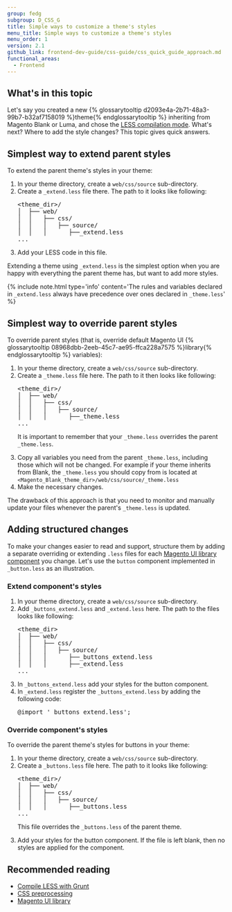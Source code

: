 ```yaml
---
group: fedg
subgroup: D_CSS_G
title: Simple ways to customize a theme's styles
menu_title: Simple ways to customize a theme's styles
menu_order: 1
version: 2.1
github_link: frontend-dev-guide/css-guide/css_quick_guide_approach.md
functional_areas:
  - Frontend
---
```

## What's in this topic
Let's say you created a new {% glossarytooltip d2093e4a-2b71-48a3-99b7-b32af7158019 %}theme{% endglossarytooltip %} inheriting from Magento Blank or Luma, and chose the <a href="{{ page.baseurl }}/frontend-dev-guide/css-guide/css_quick_guide_mode.html">LESS compilation mode</a>. What's next? Where to add the style changes? This topic gives quick answers.

<h2 id="simple_extend">Simplest way to extend parent styles</h2> 

To extend the parent theme's styles in your theme:
<ol>
<li>In your theme directory, create a <code>web/css/source</code> sub-directory. </li>
<li>Create a <code>_extend.less</code> file there. The path to it looks like following: 

<pre>
&lt;theme_dir&gt;/
│&nbsp;&nbsp;├──&nbsp;web/
│&nbsp;&nbsp;│&nbsp;&nbsp;&nbsp;├──&nbsp;css/
│&nbsp;&nbsp;│&nbsp;&nbsp;&nbsp;│&nbsp;&nbsp;&nbsp;├──&nbsp;source/
│&nbsp;&nbsp;│&nbsp;&nbsp;&nbsp;│&nbsp;&nbsp;&nbsp;&nbsp;&nbsp;&nbsp;├──_extend.less
...
</pre>
</li>
<li>Add your LESS code in this file.</li>
</ol>

Extending a theme using <code>_extend.less</code> is the simplest option when you are happy with everything the parent theme has, but want to add more styles.

{%
include note.html
type='info'
content='The rules and variables declared in <code>_extend.less</code> always have precedence over ones declared in <code>_theme.less</code>'
%}

<h2 id="simple_override">Simplest way to override parent styles</h2>

To override parent styles (that is, override default Magento UI {% glossarytooltip 08968dbb-2eeb-45c7-ae95-ffca228a7575 %}library{% endglossarytooltip %} variables):
<ol>
<li>In your theme directory, create a <code>web/css/source</code> sub-directory. </li>
<li>Create a <code>_theme.less</code> file here. The path to it then looks like following: 

<pre>
&lt;theme_dir&gt;/
│&nbsp;&nbsp;├──&nbsp;web/
│&nbsp;&nbsp;│&nbsp;&nbsp;&nbsp;├──&nbsp;css/
│&nbsp;&nbsp;│&nbsp;&nbsp;&nbsp;│&nbsp;&nbsp;&nbsp;├──&nbsp;source/
│&nbsp;&nbsp;│&nbsp;&nbsp;&nbsp;│&nbsp;&nbsp;&nbsp;&nbsp;&nbsp;&nbsp;├──_theme.less
...
</pre>
</li>

It is important to remember that your <code>_theme.less</code> overrides the parent <code>_theme.less</code>. 

<li>Copy all variables you need from the parent <code>_theme.less</code>, including those which will not be changed. For example if your theme inherits from Blank, the <code>_theme.less</code> you should copy from is located at <code>&lt;Magento_Blank_theme_dir&gt;/web/css/source/_theme.less</code></li>
<li>Make the necessary changes.</li>
</ol>

The drawback of this approach is that you need to monitor and manually update your files whenever the parent's <code>_theme.less</code> is updated.

<h2 id="structured_changes">Adding structured changes</h2>

To make your changes easier to read and support, structure them by adding a separate overriding or extending <code>.less</code> files for each <a href="{{ page.baseurl }}/frontend-dev-guide/css-topics/theme-ui-lib.html#library_elements" target="_blank">Magento UI library component</a> you change. Let's use the <code>button</code> component implemented in <code>_button.less</code> as an illustration.

<h3 id="structured_extend">Extend component's styles</h3>
<ol>
<li>In your theme directory, create a <code>web/css/source</code> sub-directory. </li>
<li>Add <code>_buttons_extend.less</code> and <code>_extend.less</code> here. The path to the files looks like following: 

<pre>
&lt;theme_dir&gt;
│&nbsp;&nbsp;├──&nbsp;web/
│&nbsp;&nbsp;│&nbsp;&nbsp;&nbsp;├──&nbsp;css/
│&nbsp;&nbsp;│&nbsp;&nbsp;&nbsp;│&nbsp;&nbsp;&nbsp;├──&nbsp;source/
│&nbsp;&nbsp;│&nbsp;&nbsp;&nbsp;│&nbsp;&nbsp;&nbsp;&nbsp;&nbsp;&nbsp;├──_buttons_extend.less
│&nbsp;&nbsp;│&nbsp;&nbsp;&nbsp;│&nbsp;&nbsp;&nbsp;&nbsp;&nbsp;&nbsp;├──_extend.less
...
</pre>
</li>
<li>In <code>_buttons_extend.less</code> add your styles for the button component.</li>
<li>
In <code>_extend.less</code> register the <code>_buttons_extend.less</code> by adding the following code: 
<pre>
@import '_buttons_extend.less'; 
</pre>
</li>
</ol>

<h3 id="structured_override">Override component's styles</h3>
To override the parent theme's styles for buttons in your theme:
<ol>
<li>In your theme directory, create a <code>web/css/source</code> sub-directory. </li>
<li>Create a <code>_buttons.less</code> file here. The path to it looks like following: 

<pre>
&lt;theme_dir&gt;/
│&nbsp;&nbsp;├──&nbsp;web/
│&nbsp;&nbsp;│&nbsp;&nbsp;&nbsp;├──&nbsp;css/
│&nbsp;&nbsp;│&nbsp;&nbsp;&nbsp;│&nbsp;&nbsp;&nbsp;├──&nbsp;source/
│&nbsp;&nbsp;│&nbsp;&nbsp;&nbsp;│&nbsp;&nbsp;&nbsp;&nbsp;&nbsp;&nbsp;├──_buttons.less
...
</pre>
This file overrides the <code>_buttons.less</code> of the parent theme.
</li>

<li>Add your styles for the button component. If the file is left blank, then no styles are applied for the component.</li>
</ol>

## Recommended reading
<ul>
<li><a href="{{ page.baseurl }}/frontend-dev-guide/css-topics/css_debug.html" target="_blank">Compile LESS with Grunt</a></li>
<li><a href="{{ page.baseurl }}/frontend-dev-guide/css-topics/css-preprocess.html" target="_blank">CSS preprocessing</a></li>
<li><a href="{{ page.baseurl }}/frontend-dev-guide/css-topics/theme-ui-lib.html" target="_blank">Magento UI library</a></li>
</ul>
